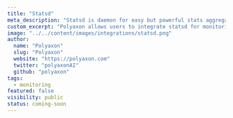 ```yaml
---
title: "Statsd"
meta_description: "Statsd is daemon for easy but powerful stats aggregation."
custom_excerpt: "Polyaxon allows users to integrate statsd for monitoring."
image: "../../content/images/integrations/statsd.png"
author:
  name: "Polyaxon"
  slug: "Polyaxon"
  website: "https://polyaxon.com"
  twitter: "polyaxonAI"
  github: "polyaxon"
tags: 
  - monitoring
featured: false
visibility: public
status: coming-soon
---
```


